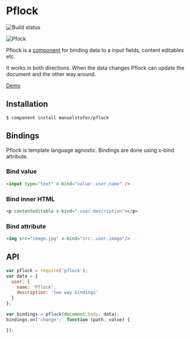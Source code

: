 # Pflock

![Build status](https://api.travis-ci.org/manuelstofer/pflock.png)

![Pfock](https://raw.github.com/manuelstofer/pflock/master/resources/pflock.jpg)

Pflock is a [component](http://github.com/component/) for binding data to a input
fields, content editables etc.

It works in both directions. When the data changes Pflock
can update the document and the other way around.

[Demo](http://manuelstofer.github.com/pflock/)

## Installation

```
$ component install manuelstofer/pflock
```

## Bindings
Pflock is template language agnostic. Bindings are done using x-bind attribute.


### Bind value

```HTML
<input type="text" x-bind="value:.user.name" />
```

### Bind inner HTML

```HTML
<p contenteditable x-bind=".user.description"></p>
```

### Bind attribute

```HTML
<img src="image.jpg" x-bind="src:.user.image"/>

```

## API

```Javascript
var pflock = require('pflock');
var data = {
  user: {
    name: 'Pflock',
    description: 'two way bindings'
  }
};

var bindings = pflock(document.body, data);
bindings.on('change',  function (path, value) {

});
```
